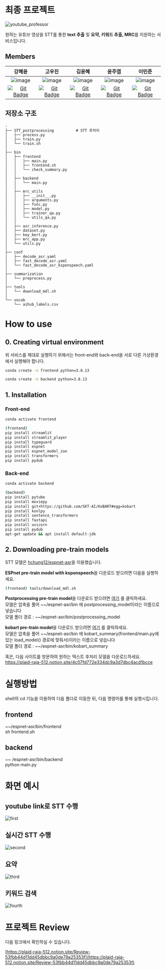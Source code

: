 # 최종 프로젝트

![youtube_professor](https://user-images.githubusercontent.com/76618935/172767342-7c220388-39c1-441e-ab2c-e402e81db769.png)

원하는 유튜브 영상을 STT를 통한 **text 추출** 및 **요약, 키워드 추출, MRC**를 지원하는 서비스입니다.

## Members

|                            강혜윤                            |                            고우진                            |                            김윤혜                            |                            윤주엽                            |                            이민준                            |
| :----------------------------------------------------------: | :----------------------------------------------------------: | :----------------------------------------------------------: | :----------------------------------------------------------: | :----------------------------------------------------------: |
| ![image](https://user-images.githubusercontent.com/48987027/172989959-38762e4e-a6d5-414c-b60e-171d9bc3fea4.png) | ![image](https://user-images.githubusercontent.com/48987027/172990102-1fca7411-6db7-4995-bacc-c656d128953c.png) | ![image](https://user-images.githubusercontent.com/48987027/172990193-a33b7b09-ce89-48bc-9718-ba9cdbcf5c8f.png) | ![image](https://user-images.githubusercontent.com/48987027/172989866-23cdebf1-cb29-451a-9451-c45d7442d378.png) | ![image](https://user-images.githubusercontent.com/48987027/172990006-2f60f1ee-475d-4ada-8926-9677c5463663.png) | <img src='https://avatars.githubusercontent.com/u/56633607?v=4' height=80 width=80px></img> |
| [![Git Badge](http://img.shields.io/badge/-Github-black?style=flat-square&logo=github)](https://github.com/Khyeyoon) | [![Git Badge](http://img.shields.io/badge/-Github-black?style=flat-square&logo=github)](https://github.com/woojjn) | [![Git Badge](http://img.shields.io/badge/-Github-black?style=flat-square&logo=github)](https://github.com/yoonene) | [![Git Badge](http://img.shields.io/badge/-Github-black?style=flat-square&logo=github)](https://github.com/AttractiveMinki) | [![Git Badge](http://img.shields.io/badge/-Github-black?style=flat-square&logo=github)](https://github.com/s1c5000) |

## 저장소 구조

```
.
├── STT_postprocessing          # STT 후처리
│   ├── process.py
│   ├── train.py
│   └── train.sh
│
├── bin
│   ├── frontend
│   │   ├── main.py
│   │   ├── frontend.sh
│   │   └── check_summary.py
│   │
│   ├── backend
│   │   └── main.py
│   │
│   ├── mrc_utils
│   │   ├── __init__.py
│   │   ├── arguments.py
│   │   ├── func.py
│   │   ├── model.py
│   │   ├── trainer_qa.py
│   │   └── utils_qa.py
│   │   
│   ├── asr_inference.py
│   ├── dataset.py
│   ├── key_bert.py
│   ├── mrc_app.py
│   └── utils.py
│
├── conf
│   ├── decode_asr.yaml
│   ├── fast_decode_asr.yaml
│   └── fast_decode_asr_ksponspeech.yaml
│
├── summarization
│   └── preprocess.py
│
├── tools
│   └── download_mdl.sh
│
└── vocab
    └── aihub_labels.csv

```


# How to use
## 0. Creating virtual environment

위 서비스를 제대로 실행하기 위해서는 front-end와 back-end을 서로 다른 가상환경에서 실행해야 합니다.

```bash
conda create -n frontend python=3.8.13
```

```bash
conda create -n backend python=3.8.13
```

## 1. Installation

### Front-end

```bash
conda activate frontend
```

```bash
(frontend)
pip install streamlit
pip install streamlit_player
pip install typeguard
pip install espnet
pip install espnet_model_zoo
pip install transformers
pip install pydub
```

### Back-end

```bash
conda activate backend
```

```bash
(backend)
pip install pytube
pip install moviepy
pip install git+https://github.com/SKT-AI/KoBART#egg=kobart
pip install konlpy
pip install sentence_transformers
pip install fastapi
pip install uvicorn
pip install pydub
apt-get update && apt install default-jdk
```

## 2. Downloading pre-train models
STT 모델은 [hchung12/espnet-asr](https://github.com/hchung12/espnet-asr)을 이용했습니다.

**ESPnet pre-train model with ksponspeech**을 다운로드 받으려면 다음을 실행하세요.

```bash
(frontend) tools/download_mdl.sh
```


**Postprocessing pre-train model**을 다운로드 받으려면
[여기](https://drive.google.com/file/d/1VlImbs9qh3mwVZmPcVZj3DDMv_p9CFtK/view?usp=sharing)
를 클릭하세요.  
모델은 압축을 풀어 ~~/espnet-asr/bin 에 postprocessing_model이라는 이름으로 넣습니다  
모델 폴더 경로 : ~~/espnet-asr/bin/postprocessing_model

**kobart pre-train model**을 다운로드 받으려면
[여기](https://drive.google.com/file/d/1A_ZVu8DtL-3rmxUaGOKWl7AMtbktivG7/view?usp=sharing)
를 클릭하세요.  
모델은 압축을 풀어 ~~/espnet-asr/bin 에 kobart_summary(frontend/main.py에 있는 load_model() 경로에 맞춰서)이라는 이름으로 넣습니다  
모델 폴더 경로 : ~~/espnet-asr/bin/kobart_summary

혹은, 다음 사이트를 방문하여 원하는 텍스트 후처리 모델을 다운로드하세요.
https://plaid-raja-512.notion.site/4c07fd772e334dc9a3d7dbc4acd1bcce

# 실행방법  
shell의 cd 기능을 이용하여 다음 폴더로 이동한 뒤, 다음 명령어를 통해 실행시킵니다.  

## frontend  
~~/espnet-asr/bin/frontend  
sh frontend.sh  

## backend  
~~ /espnet-asr/bin/backend  
python main.py  


# 화면 예시

## youtube link로 STT 수행

![first](https://user-images.githubusercontent.com/70371239/173291581-88f35e8c-e770-4397-8c1a-b886feb75964.gif)


## 실시간 STT 수행

![second](https://user-images.githubusercontent.com/70371239/173291709-03e7001d-11d7-4db3-a522-762fdda0fc84.gif)


## 요약

![third](https://user-images.githubusercontent.com/70371239/173291770-660c477b-a5ef-4afe-8888-c838396deb02.gif)


## 키워드 검색

![fourth](https://user-images.githubusercontent.com/70371239/173291803-5e8ae983-676f-4d26-988d-d26747ae2bb0.gif)


# 프로젝트 Review

다음 링크에서 확인하실 수 있습니다.

[https://plaid-raja-512.notion.site/Review-53fbb44d11dd45dbbc9a0de79a25353f](https://plaid-raja-512.notion.site/Review-53fbb44d11dd45dbbc9a0de79a25353f)

